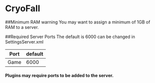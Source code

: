 # CryoFall

##Minimum RAM warning
You may want to assign a minimum of 1GB of RAM to a server.

##Required Server Ports
The default is 6000 can be changed in SettingsServer.xml

| Port    | default |
|---------|---------|
| Game    | 6000    |

#### Plugins may require ports to be added to the server.